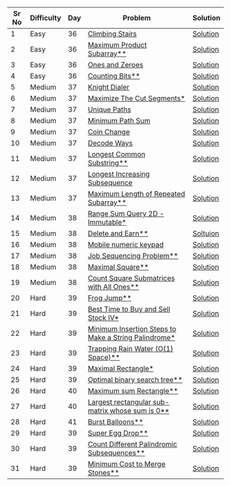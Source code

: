 | Sr No | Difficulty | Day | Problem                                                                                                                                                                                                                                        | Solution                                                                   |
| ----- | ---------- | --- | ---------------------------------------------------------------------------------------------------------------------------------------------------------------------------------------------------------------------------------------------- | -------------------------------------------------------------------------- |
| 1     | Easy       | 36  | [Climbing Stairs](https://leetcode.com/problems/climbing-stairs/)                                                                                                                                                                              | [Solution](./Easy/Climbing_Stairs.cpp)                                     |
| 2     | Easy       | 36  | [Maximum Product Subarray\*\*](./Easy/Maximum_Product_Subarray.cpp)                                                                                                                                                                            | [Solution](./Easy/Maximum_Product_Subarray.cpp)                            |
| 3     | Easy       | 36  | [Ones and Zeroes](https://leetcode.com/problems/ones-and-zeroes/)                                                                                                                                                                              | [Solution](./Easy/Ones_and_Zeroes.cpp)                                     |
| 4     | Easy       | 36  | [Counting Bits\*\*](https://leetcode.com/problems/counting-bits/submissions/)                                                                                                                                                                  | [Solution](./Easy/Counting_Bits.cpp)                                       |
| 5     | Medium     | 37  | [Knight Dialer](https://leetcode.com/problems/knight-dialer/)                                                                                                                                                                                  | [Solution](./Medium/Knight_Dialer.cpp)                                     |
| 6     | Medium     | 37  | [Maximize The Cut Segments\*](https://practice.geeksforgeeks.org/problems/cutted-segments1642/1)                                                                                                                                               | [Solution](./Medium/Maximize_The_Cut_Segments.cpp)                         |
| 7     | Medium     | 37  | [Unique Paths](https://leetcode.com/problems/unique-paths/)                                                                                                                                                                                    | [Solution](./Medium/Unique_Paths.cpp)                                      |
| 8     | Medium     | 37  | [Minimum Path Sum](https://leetcode.com/problems/minimum-path-sum/)                                                                                                                                                                            | [Solution](./Medium/Minimum_Path_Sum.cpp)                                  |
| 9     | Medium     | 37  | [Coin Change](https://leetcode.com/problems/coin-change/)                                                                                                                                                                                      | [Solution](./Medium/Coin_Change.cpp)                                       |
| 10    | Medium     | 37  | [Decode Ways](https://leetcode.com/problems/decode-ways/)                                                                                                                                                                                      | [Solution](./Medium/Decode_Ways.cpp)                                       |
| 11    | Medium     | 37  | [Longest Common Substring\*\*](https://practice.geeksforgeeks.org/problems/longest-common-substring1452/1)                                                                                                                                     | [Solution](./Medium/Longest_Common_Substring.cpp)                          |
| 12    | Medium     | 37  | [Longest Increasing Subsequence](https://leetcode.com/problems/longest-increasing-subsequence/)                                                                                                                                                | [Solution](./Medium/Longest_Increasing_Subsequence.cpp)                    |
| 13    | Medium     | 37  | [Maximum Length of Repeated Subarray\*\*](https://leetcode.com/problems/maximum-length-of-repeated-subarray/)                                                                                                                                  | [Solution](./Medium/Maximum_Length_of_Repeated_Subarray.cpp)               |
| 14    | Medium     | 38  | [Range Sum Query 2D - Immutable\*](https://leetcode.com/problems/range-sum-query-2d-immutable/)                                                                                                                                                | [Solution](./Medium/Range_Sum_Query_2D_Immutable.cpp)                      |
| 15    | Medium     | 38  | [Delete and Earn\*\*](https://leetcode.com/problems/delete-and-earn/)                                                                                                                                                                          | [Soltuion](./Medium/Delete_and_Earn.cpp)                                   |
| 16    | Medium     | 38  | [Mobile numeric keypad](https://practice.geeksforgeeks.org/problems/mobile-numeric-keypad5456/1)                                                                                                                                               | [Solution](./Medium/Mobile_numeric_keypad.cpp)                             |
| 17    | Medium     | 38  | [Job Sequencing Problem\*\*](https://practice.geeksforgeeks.org/problems/job-sequencing-problem-1587115620/1?utm_source=geeksforgeeks&utm_medium=ml_article_practice_tab&utm_campaign=article_practice_tab)                                    | [Solution](./Medium/Job_Sequencing_Problem.cpp)                            |
| 18    | Medium     | 38  | [Maximal Square\*\*](https://leetcode.com/problems/maximal-square/)                                                                                                                                                                            | [Solution](./Medium/Maximal_Square.cpp)                                    |
| 19    | Medium     | 38  | [Count Square Submatrices with All Ones\*\*](https://leetcode.com/problems/count-square-submatrices-with-all-ones/)                                                                                                                            | [Solution](./Medium/Count_Square_Submatrices_with_All_Ones.cpp)            |
| 20    | Hard       | 39  | [Frog Jump\*\*](https://leetcode.com/problems/frog-jump/submissions/)                                                                                                                                                                          | [Solution](./Hard/Frog_Jump.cpp)                                           |
| 21    | Hard       | 39  | [Best Time to Buy and Sell Stock IV\*](https://leetcode.com/problems/best-time-to-buy-and-sell-stock-iv/)                                                                                                                                      | [Solution](./Hard/Best_Time_to_Buy_and_Sell_Stock_IV.cpp)                  |
| 22    | Hard       | 39  | [Minimum Insertion Steps to Make a String Palindrome\*](https://leetcode.com/problems/minimum-insertion-steps-to-make-a-string-palindrome/)                                                                                                    | [Solution](./Hard/Minimum_Insertion_Steps_to_Make_a_String_Palindrome.cpp) |
| 23    | Hard       | 39  | [Trapping Rain Water (O(1) Space)\*\*](https://leetcode.com/problems/trapping-rain-water/)                                                                                                                                                     | [Solution](./Hard/Trapping_Rain_Water.cpp)                                 |
| 24    | Hard       | 39  | [Maximal Rectangle\*](https://leetcode.com/problems/maximal-rectangle/)                                                                                                                                                                        | [Solution](./Hard/Maximal_Rectangle.cpp)                                   |
| 25    | Hard       | 39  | [Optimal binary search tree\*\*](https://practice.geeksforgeeks.org/problems/optimal-binary-search-tree2214/1?utm_source=geeksforgeeks&utm_medium=ml_article_practice_tab&utm_campaign=article_practice_tab)                                   | [Solution](./Hard/Optimal_binary_search_tree.cpp)                          |
| 26    | Hard       | 40  | [Maximum sum Rectangle\*\*](https://practice.geeksforgeeks.org/problems/maximum-sum-rectangle2948/1?utm_source=geeksforgeeks&utm_medium=ml_article_practice_tab&utm_campaign=article_practice_tab)                                             | [Solution](./Hard/Maximum_sum_Rectangle.cpp)                               |
| 27    | Hard       | 40  | [Largest rectangular sub-matrix whose sum is 0\*\*](https://practice.geeksforgeeks.org/problems/largest-rectangular-sub-matrix-whose-sum-is-0/1?utm_source=geeksforgeeks&utm_medium=ml_article_practice_tab&utm_campaign=article_practice_tab) | [Solution](./Hard/Largest_rectangular_sub_matrix_whose_sum_is_0.cpp)       |
| 28    | Hard       | 41  | [Burst Balloons\*\*](./Hard/Burst_Balloons.cpp)                                                                                                                                                                                                | [Solution](https://leetcode.com/problems/burst-balloons/)                  |
| 29    | Hard       | 39  | [Super Egg Drop\*\*](https://leetcode.com/problems/super-egg-drop/)                                                                                                                                                                            | [Solution]()                                                               |
| 30    | Hard       | 39  | [Count Different Palindromic Subsequences\*\*](https://leetcode.com/problems/count-different-palindromic-subsequences/)                                                                                                                        | [Solution]()                                                               |
| 31    | Hard       | 39  | [Minimum Cost to Merge Stones\*\*](https://leetcode.com/problems/minimum-cost-to-merge-stones/)                                                                                                                                                | [Solution]()                                                               |
